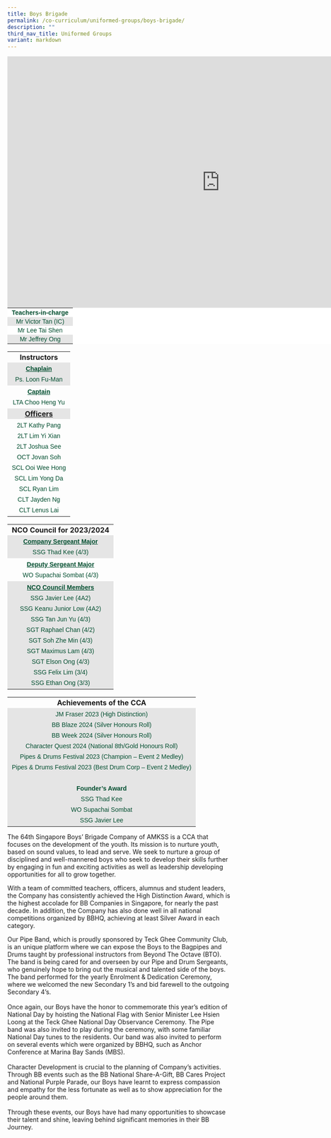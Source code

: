 ```yaml
---
title: Boys Brigade
permalink: /co-curriculum/uniformed-groups/boys-brigade/
description: ""
third_nav_title: Uniformed Groups
variant: markdown
---
```

<iframe allowfullscreen="true" height="569" width="960" frameborder="0" src="https://docs.google.com/presentation/d/14U05KifgNQKwg7X6_t-ZwHgWWQ7C63YDf_HjimLJkLk/embed?start=true&amp;loop=true&amp;delayms=3000"></iframe>
<br>
<table style="margin: auto; outline: 0px; padding: 0px; border-collapse: collapse; clear: both; border: none; color: rgb(0, 77, 46); font-family: Outfit, sans-serif; font-size: 14px; font-style: normal; font-variant-ligatures: normal; font-variant-caps: normal; font-weight: 400; letter-spacing: normal; orphans: 2; text-align: left; text-transform: none; white-space: normal; widows: 2; word-spacing: 0px; -webkit-text-stroke-width: 0px; background-color: rgb(255, 255, 255); text-decoration-thickness: initial; text-decoration-style: initial; text-decoration-color: initial; width: 736px;" class="iveo_table ives_tab_modern2 ive_eobj_center"><tbody style="margin: 0px; outline: 0px; padding: 0px;"><tr style="margin: 0px; outline: 0px; padding: 0px;"><td style="margin: 0px; outline: 0px; padding: 2px 10px; text-align: center;"><strong style="margin: 0px; outline: 0px; padding: 0px;">Teachers-in-charge</strong><br style="margin: 0px; outline: 0px; padding: 0px;"></td></tr><tr style="margin: 0px; outline: 0px; padding: 0px; background-color: rgb(229, 229, 229);"><td style="margin: 0px; outline: 0px; padding: 2px 10px; text-align: center;">Mr Victor Tan (IC)<br style="margin: 0px; outline: 0px; padding: 0px;"></td></tr><tr style="margin: 0px; outline: 0px; padding: 0px;"><td style="margin: 0px; outline: 0px; padding: 2px 10px; text-align: center;">Mr Lee Tai Shen<br style="margin: 0px; outline: 0px; padding: 0px;"></td></tr><tr style="margin: 0px; outline: 0px; padding: 0px; background-color: rgb(229, 229, 229);"><td style="margin: 0px; outline: 0px; padding: 2px 10px; text-align: center;">Mr Jeffrey Ong<br style="margin: 0px; outline: 0px; padding: 0px;"></td></tr></tbody></table>
<br>
<table style="margin: auto; outline: 0px; padding: 0px; border-collapse: collapse; clear: both; border: none; width: 736px;" class="iveo_table ives_tab_modern2 ive_eobj_center"><tbody style="margin: 0px; outline: 0px; padding: 0px;"><tr style="margin: 0px; outline: 0px; padding: 0px;"><td style="margin: 0px; outline: 0px; padding: 2px 10px; text-align: center;"><strong style="margin: 0px; outline: 0px; padding: 0px;">Instructors</strong><br style="margin: 0px; outline: 0px; padding: 0px;"></td></tr><tr style="margin: 0px; outline: 0px; padding: 0px; background-color: rgb(229, 229, 229);"><td style="margin: 0px; outline: 0px; padding: 2px 10px; text-align: left;"><div style="margin: 0px; outline: 0px; padding: 0px; line-height: 24px !important; color: rgb(0, 77, 46); font-family: Outfit, sans-serif; font-size: 14px; font-weight: 400; text-align: center;"><strong style="margin: 0px; outline: 0px; padding: 0px;"><u style="margin: 0px; outline: 0px; padding: 0px;">Chaplain</u></strong></div><div style="margin: 0px; outline: 0px; padding: 0px; line-height: 24px !important; color: rgb(0, 77, 46); font-family: Outfit, sans-serif; font-size: 14px; font-weight: 400; text-align: center;">Ps. Loon Fu-Man</div></td></tr><tr style="margin: 0px; outline: 0px; padding: 0px;"><td style="margin: 0px; outline: 0px; padding: 2px 10px; text-align: left;"><div style="margin: 0px; outline: 0px; padding: 0px; line-height: 24px !important; color: rgb(0, 77, 46); font-family: Outfit, sans-serif; font-size: 14px; font-weight: 400; text-align: center;"><strong style="margin: 0px; outline: 0px; padding: 0px;"><u style="margin: 0px; outline: 0px; padding: 0px;">Captain</u></strong></div><div style="margin: 0px; outline: 0px; padding: 0px; line-height: 24px !important; color: rgb(0, 77, 46); font-family: Outfit, sans-serif; font-size: 14px; font-weight: 400; text-align: center;">LTA Choo Heng Yu</div></td></tr><tr style="margin: 0px; outline: 0px; padding: 0px; background-color: rgb(229, 229, 229);"><td style="margin: 0px; outline: 0px; padding: 2px 10px; text-align: center;"><strong style="margin: 0px; outline: 0px; padding: 0px;"><u style="margin: 0px; outline: 0px; padding: 0px;">Officers</u></strong><br style="margin: 0px; outline: 0px; padding: 0px;"></td></tr><tr style="margin: 0px; outline: 0px; padding: 0px;"><td style="margin: 0px; outline: 0px; padding: 2px 10px; text-align: left;"><div style="margin: 0px; outline: 0px; padding: 0px; line-height: 24px !important; color: rgb(0, 77, 46); font-family: Outfit, sans-serif; font-size: 14px; font-weight: 400; text-align: center;">2LT Kathy Pang</div><div style="margin: 0px; outline: 0px; padding: 0px; line-height: 24px !important; color: rgb(0, 77, 46); font-family: Outfit, sans-serif; font-size: 14px; font-weight: 400; text-align: center;">2LT Lim Yi Xian</div><div style="margin: 0px; outline: 0px; padding: 0px; line-height: 24px !important; color: rgb(0, 77, 46); font-family: Outfit, sans-serif; font-size: 14px; font-weight: 400; text-align: center;">2LT Joshua See</div><div style="margin: 0px; outline: 0px; padding: 0px; line-height: 24px !important; color: rgb(0, 77, 46); font-family: Outfit, sans-serif; font-size: 14px; font-weight: 400; text-align: center;">OCT Jovan Soh</div><div style="margin: 0px; outline: 0px; padding: 0px; line-height: 24px !important; color: rgb(0, 77, 46); font-family: Outfit, sans-serif; font-size: 14px; font-weight: 400; text-align: center;">SCL Ooi Wee Hong</div><div style="margin: 0px; outline: 0px; padding: 0px; line-height: 24px !important; color: rgb(0, 77, 46); font-family: Outfit, sans-serif; font-size: 14px; font-weight: 400; text-align: center;">SCL Lim Yong Da</div><div style="margin: 0px; outline: 0px; padding: 0px; line-height: 24px !important; color: rgb(0, 77, 46); font-family: Outfit, sans-serif; font-size: 14px; font-weight: 400; text-align: center;">SCL Ryan Lim</div><div style="margin: 0px; outline: 0px; padding: 0px; line-height: 24px !important; color: rgb(0, 77, 46); font-family: Outfit, sans-serif; font-size: 14px; font-weight: 400; text-align: center;">CLT Jayden Ng</div><div style="margin: 0px; outline: 0px; padding: 0px; line-height: 24px !important; color: rgb(0, 77, 46); font-family: Outfit, sans-serif; font-size: 14px; font-weight: 400; text-align: center;">CLT Lenus Lai</div></td></tr></tbody></table>
<br>
<table style="margin: auto; outline: 0px; padding: 0px; border-collapse: collapse; clear: both; border: none; width: 736px;" class="iveo_table ives_tab_modern2 ive_eobj_center"><tbody style="margin: 0px; outline: 0px; padding: 0px;"><tr style="margin: 0px; outline: 0px; padding: 0px;"><td style="margin: 0px; outline: 0px; padding: 2px 10px; text-align: center;"><strong style="margin: 0px; outline: 0px; padding: 0px;">NCO Council for 2023/2024</strong><br style="margin: 0px; outline: 0px; padding: 0px;"></td></tr><tr style="margin: 0px; outline: 0px; padding: 0px; background-color: rgb(229, 229, 229);"><td style="margin: 0px; outline: 0px; padding: 2px 10px; text-align: left;"><div style="margin: 0px; outline: 0px; padding: 0px; line-height: 24px !important; color: rgb(0, 77, 46); font-family: Outfit, sans-serif; font-size: 14px; font-weight: 400; text-align: center;"><strong style="margin: 0px; outline: 0px; padding: 0px;"><u style="margin: 0px; outline: 0px; padding: 0px;">Company Sergeant Major</u></strong></div><div style="margin: 0px; outline: 0px; padding: 0px; line-height: 24px !important; color: rgb(0, 77, 46); font-family: Outfit, sans-serif; font-size: 14px; font-weight: 400; text-align: center;">SSG Thad Kee (4/3)</div></td></tr><tr style="margin: 0px; outline: 0px; padding: 0px;"><td style="margin: 0px; outline: 0px; padding: 2px 10px; text-align: left;"><div style="margin: 0px; outline: 0px; padding: 0px; line-height: 24px !important; color: rgb(0, 77, 46); font-family: Outfit, sans-serif; font-size: 14px; font-weight: 400; text-align: center;"><strong style="margin: 0px; outline: 0px; padding: 0px;"><u style="margin: 0px; outline: 0px; padding: 0px;">Deputy Sergeant Major</u></strong></div><div style="margin: 0px; outline: 0px; padding: 0px; line-height: 24px !important; color: rgb(0, 77, 46); font-family: Outfit, sans-serif; font-size: 14px; font-weight: 400; text-align: center;">WO Supachai Sombat (4/3)</div></td></tr><tr style="margin: 0px; outline: 0px; padding: 0px; background-color: rgb(229, 229, 229);"><td style="margin: 0px; outline: 0px; padding: 2px 10px; text-align: left;"><div style="margin: 0px; outline: 0px; padding: 0px; line-height: 24px !important; color: rgb(0, 77, 46); font-family: Outfit, sans-serif; font-size: 14px; font-weight: 400; text-align: center;"><strong style="margin: 0px; outline: 0px; padding: 0px;"><u style="margin: 0px; outline: 0px; padding: 0px;">NCO Council Members</u></strong></div><div style="margin: 0px; outline: 0px; padding: 0px; line-height: 24px !important; color: rgb(0, 77, 46); font-family: Outfit, sans-serif; font-size: 14px; font-weight: 400; text-align: center;">SSG Javier Lee (4A2)<br>SSG Keanu Junior Low (4A2)<br>SSG Tan Jun Yu (4/3)<br>SGT Raphael Chan (4/2)<br>SGT Soh Zhe Min (4/3)<br>SGT Maximus Lam (4/3)<br>SGT Elson Ong (4/3)<br>SSG Felix Lim (3/4)<br>SSG Ethan Ong (3/3)
</div></td></tr></tbody></table><br>
<table style="margin: auto; outline: 0px; padding: 0px; border-collapse: collapse; clear: both; border: none; width: 736px;" class="iveo_table ives_tab_modern2 ive_eobj_center"><tbody style="margin: 0px; outline: 0px; padding: 0px;"><tr style="margin: 0px; outline: 0px; padding: 0px;"><td style="margin: 0px; outline: 0px; padding: 2px 10px; text-align: center;"><strong style="margin: 0px; outline: 0px; padding: 0px;">Achievements of the CCA</strong><br style="margin: 0px; outline: 0px; padding: 0px;"></td></tr><tr style="margin: 0px; outline: 0px; padding: 0px; background-color: rgb(229, 229, 229);"><td style="margin: 0px; outline: 0px; padding: 2px 10px; text-align: left;"><div style="margin: 0px; outline: 0px; padding: 0px; line-height: 24px !important; color: rgb(0, 77, 46); font-family: Outfit, sans-serif; font-size: 14px; font-weight: 400; text-align: center;">JM Fraser 2023 (High Distinction)</div>
	<div style="margin: 0px; outline: 0px; padding: 0px; line-height: 24px !important; color: rgb(0, 77, 46); font-family: Outfit, sans-serif; font-size: 14px; font-weight: 400; text-align: center;">BB Blaze 2024 (Silver Honours Roll)</div>
<div style="margin: 0px; outline: 0px; padding: 0px; line-height: 24px !important; color: rgb(0, 77, 46); font-family: Outfit, sans-serif; font-size: 14px; font-weight: 400; text-align: center;">BB Week 2024 (Silver Honours Roll)</div>
<div style="margin: 0px; outline: 0px; padding: 0px; line-height: 24px !important; color: rgb(0, 77, 46); font-family: Outfit, sans-serif; font-size: 14px; font-weight: 400; text-align: center;">Character Quest 2024 (National 8th/Gold Honours Roll)<br>Pipes &amp; Drums Festival 2023 (Champion – Event 2 Medley)<br>Pipes &amp; Drums Festival 2023 (Best Drum Corp – Event 2 Medley)<br><br><strong style="margin: 0px; outline: 0px; padding: 0px;">Founder’s Award</strong><br>SSG Thad Kee<br>WO Supachai Sombat<br>SSG Javier Lee
</div></td></tr></tbody></table>

The 64th Singapore Boys’ Brigade Company of AMKSS is a CCA that focuses on the development of the youth. Its mission is to nurture youth, based on sound values, to lead and serve. We seek to nurture a group of disciplined and well-mannered boys who seek to develop their skills further by engaging in fun and exciting activities as well as leadership developing opportunities for all to grow together. 

With a team of committed teachers, officers, alumnus and student leaders, the Company has consistently achieved the High Distinction Award, which is the highest accolade for BB Companies in Singapore, for nearly the past decade. In addition, the Company has also done well in all national competitions organized by BBHQ, achieving at least Silver Award in each category.

Our Pipe Band, which is proudly sponsored by Teck Ghee Community Club, is an unique platform where we can expose the Boys to the Bagpipes and Drums taught by professional instructors from Beyond The Octave (BTO). The band is being cared for and overseen by our Pipe and Drum Sergeants, who genuinely hope to bring out the musical and talented side of the boys. The band performed for the yearly Enrolment &amp; Dedication Ceremony, where we welcomed the new Secondary 1’s and bid farewell to the outgoing Secondary 4’s. <br><br>
Once again, our Boys have the honor to commemorate this year’s edition of National Day by hoisting the National Flag with Senior Minister Lee Hsien Loong at the Teck Ghee National Day Observance Ceremony. The Pipe band was also invited to play during the ceremony, with some familiar National Day tunes to the residents. Our band was also invited to perform on several events which were organized by BBHQ, such as Anchor Conference at Marina Bay Sands (MBS).<br><br>
Character Development is crucial to the planning of Company’s activities. Through BB events such as the BB National Share-A-Gift, BB Cares Project and National Purple Parade, our Boys have learnt to express compassion and empathy for the less fortunate as well as to show appreciation for the people around them. <br><br>
Through these events, our Boys have had many opportunities to showcase their talent and shine, leaving behind significant memories in their BB Journey.